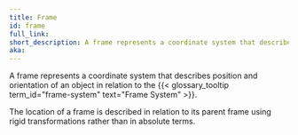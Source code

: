 ```yaml
---
title: Frame
id: frame
full_link:
short_description: A frame represents a coordinate system that describes the position and orientation of an object.
aka:
---
```


A frame represents a coordinate system that describes position and orientation of an object in relation to the {{< glossary_tooltip term_id="frame-system" text="Frame System" >}}.

The location of a frame is described in relation to its parent frame using rigid transformations rather than in absolute terms.
